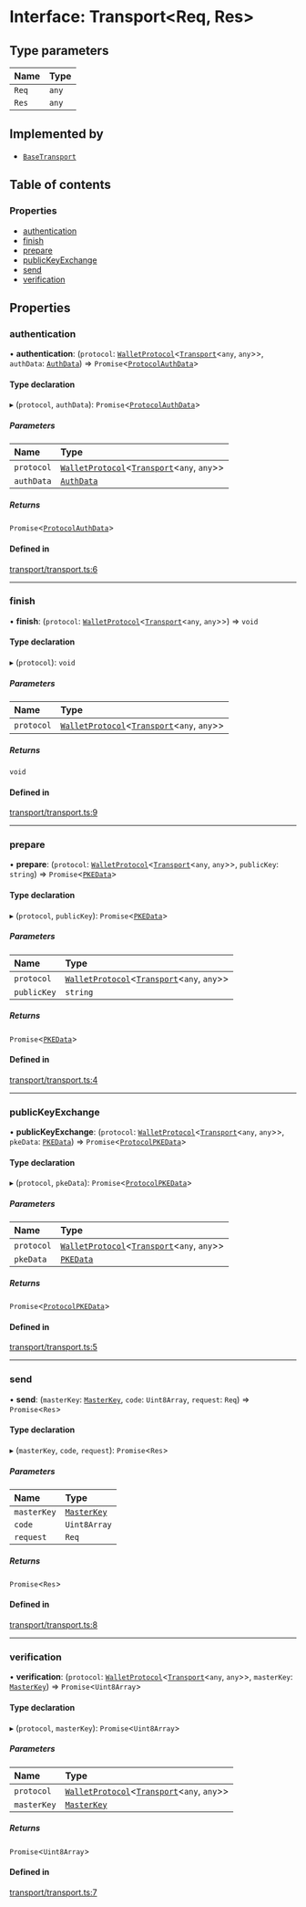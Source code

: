 # Interface: Transport<Req, Res\>

## Type parameters

| Name | Type |
| :------ | :------ |
| `Req` | `any` |
| `Res` | `any` |

## Implemented by

- [`BaseTransport`](../classes/BaseTransport.md)

## Table of contents

### Properties

- [authentication](Transport.md#authentication)
- [finish](Transport.md#finish)
- [prepare](Transport.md#prepare)
- [publicKeyExchange](Transport.md#publickeyexchange)
- [send](Transport.md#send)
- [verification](Transport.md#verification)

## Properties

### authentication

• **authentication**: (`protocol`: [`WalletProtocol`](../classes/WalletProtocol.md)<[`Transport`](Transport.md)<`any`, `any`\>\>, `authData`: [`AuthData`](AuthData.md)) => `Promise`<[`ProtocolAuthData`](ProtocolAuthData.md)\>

#### Type declaration

▸ (`protocol`, `authData`): `Promise`<[`ProtocolAuthData`](ProtocolAuthData.md)\>

##### Parameters

| Name | Type |
| :------ | :------ |
| `protocol` | [`WalletProtocol`](../classes/WalletProtocol.md)<[`Transport`](Transport.md)<`any`, `any`\>\> |
| `authData` | [`AuthData`](AuthData.md) |

##### Returns

`Promise`<[`ProtocolAuthData`](ProtocolAuthData.md)\>

#### Defined in

[transport/transport.ts:6](https://gitlab.com/i3-market/code/wp3/t3.2/i3m-wallet-monorepo/-/blob/4218bfe/packages/wallet-protocol/src/ts/transport/transport.ts#L6)

___

### finish

• **finish**: (`protocol`: [`WalletProtocol`](../classes/WalletProtocol.md)<[`Transport`](Transport.md)<`any`, `any`\>\>) => `void`

#### Type declaration

▸ (`protocol`): `void`

##### Parameters

| Name | Type |
| :------ | :------ |
| `protocol` | [`WalletProtocol`](../classes/WalletProtocol.md)<[`Transport`](Transport.md)<`any`, `any`\>\> |

##### Returns

`void`

#### Defined in

[transport/transport.ts:9](https://gitlab.com/i3-market/code/wp3/t3.2/i3m-wallet-monorepo/-/blob/4218bfe/packages/wallet-protocol/src/ts/transport/transport.ts#L9)

___

### prepare

• **prepare**: (`protocol`: [`WalletProtocol`](../classes/WalletProtocol.md)<[`Transport`](Transport.md)<`any`, `any`\>\>, `publicKey`: `string`) => `Promise`<[`PKEData`](PKEData.md)\>

#### Type declaration

▸ (`protocol`, `publicKey`): `Promise`<[`PKEData`](PKEData.md)\>

##### Parameters

| Name | Type |
| :------ | :------ |
| `protocol` | [`WalletProtocol`](../classes/WalletProtocol.md)<[`Transport`](Transport.md)<`any`, `any`\>\> |
| `publicKey` | `string` |

##### Returns

`Promise`<[`PKEData`](PKEData.md)\>

#### Defined in

[transport/transport.ts:4](https://gitlab.com/i3-market/code/wp3/t3.2/i3m-wallet-monorepo/-/blob/4218bfe/packages/wallet-protocol/src/ts/transport/transport.ts#L4)

___

### publicKeyExchange

• **publicKeyExchange**: (`protocol`: [`WalletProtocol`](../classes/WalletProtocol.md)<[`Transport`](Transport.md)<`any`, `any`\>\>, `pkeData`: [`PKEData`](PKEData.md)) => `Promise`<[`ProtocolPKEData`](ProtocolPKEData.md)\>

#### Type declaration

▸ (`protocol`, `pkeData`): `Promise`<[`ProtocolPKEData`](ProtocolPKEData.md)\>

##### Parameters

| Name | Type |
| :------ | :------ |
| `protocol` | [`WalletProtocol`](../classes/WalletProtocol.md)<[`Transport`](Transport.md)<`any`, `any`\>\> |
| `pkeData` | [`PKEData`](PKEData.md) |

##### Returns

`Promise`<[`ProtocolPKEData`](ProtocolPKEData.md)\>

#### Defined in

[transport/transport.ts:5](https://gitlab.com/i3-market/code/wp3/t3.2/i3m-wallet-monorepo/-/blob/4218bfe/packages/wallet-protocol/src/ts/transport/transport.ts#L5)

___

### send

• **send**: (`masterKey`: [`MasterKey`](../classes/MasterKey.md), `code`: `Uint8Array`, `request`: `Req`) => `Promise`<`Res`\>

#### Type declaration

▸ (`masterKey`, `code`, `request`): `Promise`<`Res`\>

##### Parameters

| Name | Type |
| :------ | :------ |
| `masterKey` | [`MasterKey`](../classes/MasterKey.md) |
| `code` | `Uint8Array` |
| `request` | `Req` |

##### Returns

`Promise`<`Res`\>

#### Defined in

[transport/transport.ts:8](https://gitlab.com/i3-market/code/wp3/t3.2/i3m-wallet-monorepo/-/blob/4218bfe/packages/wallet-protocol/src/ts/transport/transport.ts#L8)

___

### verification

• **verification**: (`protocol`: [`WalletProtocol`](../classes/WalletProtocol.md)<[`Transport`](Transport.md)<`any`, `any`\>\>, `masterKey`: [`MasterKey`](../classes/MasterKey.md)) => `Promise`<`Uint8Array`\>

#### Type declaration

▸ (`protocol`, `masterKey`): `Promise`<`Uint8Array`\>

##### Parameters

| Name | Type |
| :------ | :------ |
| `protocol` | [`WalletProtocol`](../classes/WalletProtocol.md)<[`Transport`](Transport.md)<`any`, `any`\>\> |
| `masterKey` | [`MasterKey`](../classes/MasterKey.md) |

##### Returns

`Promise`<`Uint8Array`\>

#### Defined in

[transport/transport.ts:7](https://gitlab.com/i3-market/code/wp3/t3.2/i3m-wallet-monorepo/-/blob/4218bfe/packages/wallet-protocol/src/ts/transport/transport.ts#L7)
